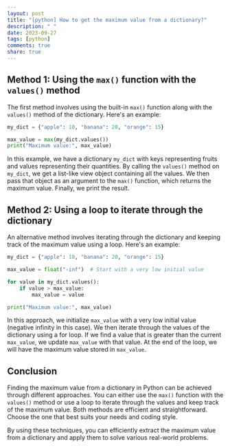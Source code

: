 ```yaml
---
layout: post
title: "[python] How to get the maximum value from a dictionary?"
description: " "
date: 2023-09-27
tags: [python]
comments: true
share: true
---
```


## Method 1: Using the `max()` function with the `values()` method

The first method involves using the built-in `max()` function along with the `values()` method of the dictionary. Here's an example:

```python
my_dict = {"apple": 10, "banana": 20, "orange": 15}

max_value = max(my_dict.values())
print("Maximum value:", max_value)
```

In this example, we have a dictionary `my_dict` with keys representing fruits and values representing their quantities. By calling the `values()` method on `my_dict`, we get a list-like view object containing all the values. We then pass that object as an argument to the `max()` function, which returns the maximum value. Finally, we print the result.

## Method 2: Using a loop to iterate through the dictionary

An alternative method involves iterating through the dictionary and keeping track of the maximum value using a loop. Here's an example:

```python
my_dict = {"apple": 10, "banana": 20, "orange": 15}

max_value = float("-inf")  # Start with a very low initial value

for value in my_dict.values():
    if value > max_value:
        max_value = value

print("Maximum value:", max_value)
```

In this approach, we initialize `max_value` with a very low initial value (negative infinity in this case). We then iterate through the values of the dictionary using a for loop. If we find a value that is greater than the current `max_value`, we update `max_value` with that value. At the end of the loop, we will have the maximum value stored in `max_value`.

## Conclusion

Finding the maximum value from a dictionary in Python can be achieved through different approaches. You can either use the `max()` function with the `values()` method or use a loop to iterate through the values and keep track of the maximum value. Both methods are efficient and straightforward. Choose the one that best suits your needs and coding style.

By using these techniques, you can efficiently extract the maximum value from a dictionary and apply them to solve various real-world problems.